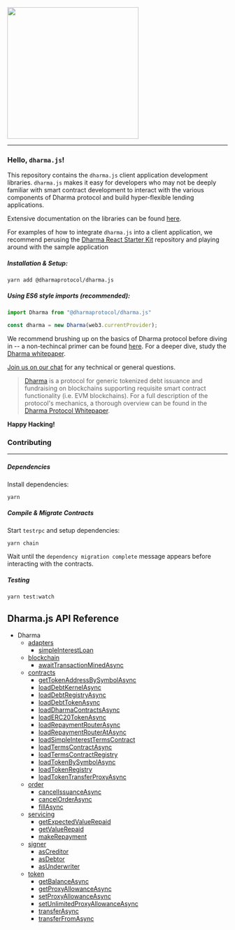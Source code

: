 <img src="https://s3-us-west-2.amazonaws.com/dharma-assets/logo+orange.png"  width=300/>

------------
### Hello, `dharma.js`!

This repository contains the `dharma.js` client application development libraries.  `dharma.js` makes it easy for developers who may not be deeply familiar with smart contract development to interact with the various components of Dharma protocol and build hyper-flexible lending applications.

Extensive documentation on the libraries can be found [here](https://docs.dharma.io).

For examples of how to integrate `dharma.js` into a client application, we recommend perusing the [Dharma React Starter Kit](https://github.com/dharmaprotocol/dharma-react-starter-kit) repository and playing around with the sample application

##### Installation & Setup:
```
yarn add @dharmaprotocol/dharma.js
```

##### Using ES6 style imports (recommended):
```javascript
import Dharma from "@dharmaprotocol/dharma.js"

const dharma = new Dharma(web3.currentProvider);
```


We recommend brushing up on the basics of Dharma protocol before diving in -- a non-techincal primer can be found [here](https://blog.dharma.io/dharma-protocol-in-a-nutshell-a7abcc716429).  For a deeper dive, study the [Dharma whitepaper](https://whitepaper.dharma.io).

[Join us on our chat](https://chat.dharma.io) for any technical or general questions.

> [Dharma](https://dharma.io) is a protocol for generic tokenized debt issuance and fundraising on blockchains supporting requisite smart contract functionality (i.e. EVM blockchains).  For a full description of the protocol's mechanics, a thorough overview can be found in the [Dharma Protocol Whitepaper](https://whitepaper.dharma.io/).  

**Happy Hacking!**

### Contributing
---------------
##### Dependencies

Install dependencies:
```
yarn
```

##### Compile & Migrate Contracts

Start `testrpc` and setup dependencies:
```
yarn chain
```
Wait until the `dependency migration complete` message appears before interacting with the contracts.

##### Testing
```
yarn test:watch
```

<a id="api_reference"></a>
## Dharma.js API Reference


* Dharma
  * [adapters](docs/classes/adapters.md)
    * [simpleInterestLoan](docs/classes/adapters.md#simpleinterestloan)
  * [blockchain](docs/classes/blockchain)
    * [awaitTransactionMinedAsync](docs/classes/blockchain.md#awaittransactionminedasync)
  * [contracts](docs/classes/contracts.md)
    * [getTokenAddressBySymbolAsync](docs/classes/contracts.md#gettokenaddressbysymbolasync)
    * [loadDebtKernelAsync](docs/classes/contracts.md#loaddebtkernelasync)
    * [loadDebtRegistryAsync](docs/classes/contracts.md#loaddebtregistryasync)
    * [loadDebtTokenAsync](docs/classes/contracts.md#loaddebttokenasync)
    * [loadDharmaContractsAsync](docs/classes/contracts.md#loaddharmacontractsasync)
    * [loadERC20TokenAsync](docs/classes/contracts.md#loaderc20tokenasync)
    * [loadRepaymentRouterAsync](docs/classes/contracts.md#loadrepaymentrouterasync)
    * [loadRepaymentRouterAtAsync](docs/classes/contracts.md#loadrepaymentrouteratasync)
    * [loadSimpleInterestTermsContract](docs/classes/contracts.md#loadsimpleinteresttermscontract)
    * [loadTermsContractAsync](docs/classes/contracts.md#loadtermscontractasync)
    * [loadTermsContractRegistry](docs/classes/contracts.md#loadtermscontractregistry)
    * [loadTokenBySymbolAsync](docs/classes/contracts.md#loadtokenbysymbolasync)
    * [loadTokenRegistry](docs/classes/contracts.md#loadtokenregistry)
    * [loadTokenTransferProxyAsync](docs/classes/contracts.md#loadtokentransferproxyasync)
  * [order](docs/classes/order.md)
    * [cancelIssuanceAsync](docs/classes/order.md#cancelissuanceasync)
    * [cancelOrderAsync](docs/classes/order.md#cancelorderasync)
    * [fillAsync](docs/classes/order.md#fillasync)
  * [servicing](docs/classes/servicing.md)
    * [getExpectedValueRepaid](docs/classes/servicing.md#getexpectedvaluerepaid)
    * [getValueRepaid](docs/classes/servicing.md#getvaluerepaid)
    * [makeRepayment](docs/classes/servicing.md#makerepayment)
  * [signer](docs/classes/signer.md)
    * [asCreditor](docs/classes/token.md#ascreditor)
    * [asDebtor](docs/classes/token.md#asdebtor)
    * [asUnderwriter](docs/classes/token.md#asunderwriter)
  * [token](docs/classes/token.md)
    * [getBalanceAsync](docs/classes/token.md#getbalanceasync)
    * [getProxyAllowanceAsync](docs/classes/token.md#getproxyallowanceasync)
    * [setProxyAllowanceAsync](docs/classes/token.md#setproxyallowanceasync)
    * [setUnlimitedProxyAllowanceAsync](docs/classes/token.md#setunlimitedproxyallowanceasync)
    * [transferAsync](docs/classes/token.md#transferasync)
    * [transferFromAsync](docs/classes/token.md#transferfromasync)
